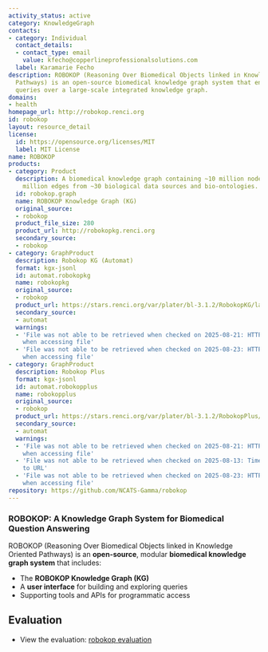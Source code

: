```yaml
---
activity_status: active
category: KnowledgeGraph
contacts:
- category: Individual
  contact_details:
  - contact_type: email
    value: kfecho@copperlineprofessionalsolutions.com
  label: Karamarie Fecho
description: ROBOKOP (Reasoning Over Biomedical Objects linked in Knowledge Oriented
  Pathways) is an open-source biomedical knowledge graph system that enables complex
  queries over a large-scale integrated knowledge graph.
domains:
- health
homepage_url: http://robokop.renci.org
id: robokop
layout: resource_detail
license:
  id: https://opensource.org/licenses/MIT
  label: MIT License
name: ROBOKOP
products:
- category: Product
  description: A biomedical knowledge graph containing ~10 million nodes and ~250
    million edges from ~30 biological data sources and bio-ontologies.
  id: robokop.graph
  name: ROBOKOP Knowledge Graph (KG)
  original_source:
  - robokop
  product_file_size: 280
  product_url: http://robokopkg.renci.org
  secondary_source:
  - robokop
- category: GraphProduct
  description: Robokop KG (Automat)
  format: kgx-jsonl
  id: automat.robokopkg
  name: robokopkg
  original_source:
  - robokop
  product_url: https://stars.renci.org/var/plater/bl-3.1.2/RobokopKG/latest/kgx_files
  secondary_source:
  - automat
  warnings:
  - 'File was not able to be retrieved when checked on 2025-08-21: HTTP 404 error
    when accessing file'
  - 'File was not able to be retrieved when checked on 2025-08-23: HTTP 404 error
    when accessing file'
- category: GraphProduct
  description: Robokop Plus
  format: kgx-jsonl
  id: automat.robokopplus
  name: robokopplus
  original_source:
  - robokop
  product_url: https://stars.renci.org/var/plater/bl-3.1.2/RobokopPlus/latest/kgx_files
  secondary_source:
  - automat
  warnings:
  - 'File was not able to be retrieved when checked on 2025-08-21: HTTP 404 error
    when accessing file'
  - 'File was not able to be retrieved when checked on 2025-08-13: Timeout connecting
    to URL'
  - 'File was not able to be retrieved when checked on 2025-08-23: HTTP 404 error
    when accessing file'
repository: https://github.com/NCATS-Gamma/robokop
---
```

### ROBOKOP: A Knowledge Graph System for Biomedical Question Answering

ROBOKOP (Reasoning Over Biomedical Objects linked in Knowledge Oriented Pathways) is an **open-source**, modular **biomedical knowledge graph system** that includes:
- The **ROBOKOP Knowledge Graph (KG)**
- A **user interface** for building and exploring queries
- Supporting tools and APIs for programmatic access

## Evaluation

- View the evaluation: [robokop evaluation](robokop_eval.html)